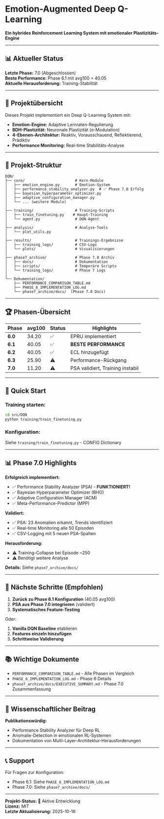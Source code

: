 # Emotion-Augmented Deep Q-Learning

**Ein hybrides Reinforcement Learning System mit emotionaler Plastizitäts-Engine**

---

## 📊 Aktueller Status

**Letzte Phase:** 7.0 (Abgeschlossen)  
**Beste Performance:** Phase 6.1 mit avg100 = 40.05  
**Aktuelle Herausforderung:** Training-Stabilität

---

## 🎯 Projektübersicht

Dieses Projekt implementiert ein Deep Q-Learning System mit:
- **Emotion-Engine:** Adaptive Lernraten-Regulierung
- **BDH-Plastizität:** Neuronale Plastizität (σ-Modulation)
- **4-Ebenen-Architektur:** Reaktiv, Vorausschauend, Reflektierend, Prädiktiv
- **Performance Monitoring:** Real-time Stabilitäts-Analyse

---

## 📁 Projekt-Struktur

```
DQN/
├── core/                       # Kern-Module
│   ├── emotion_engine.py       # Emotion-System
│   ├── performance_stability_analyzer.py  # ✅ Phase 7.0 Erfolg
│   ├── bayesian_hyperparameter_optimizer.py
│   ├── adaptive_configuration_manager.py
│   └── ... (weitere Module)
│
├── training/                   # Training-Scripts
│   ├── train_finetuning.py    # Haupt-Training
│   └── agent.py                # DQN-Agent
│
├── analysis/                   # Analyse-Tools
│   └── plot_utils.py
│
├── results/                    # Trainings-Ergebnisse
│   ├── training_logs/          # CSV-Logs
│   └── plots/                  # Visualisierungen
│
├── phase7_archive/             # Phase 7.0 Archiv
│   ├── docs/                   # Dokumentation
│   ├── scripts/                # Temporäre Scripts
│   └── training_logs/          # Phase 7 Logs
│
└── Dokumentation/
    ├── PERFORMANCE_COMPARISON_TABLE.md
    ├── PHASE_6_IMPLEMENTATION_LOG.md
    └── phase7_archive/docs/  (Phase 7.0 Docs)
```

---

## 🏆 Phasen-Übersicht

| Phase | avg100 | Status | Highlights |
|-------|--------|--------|------------|
| **6.0** | 34.20 | ✅ | EPRU implementiert |
| **6.1** | 40.05 | ✅ | **BESTE PERFORMANCE** |
| **6.2** | 40.05 | ✅ | ECL hinzugefügt |
| **6.3** | 25.90 | ⚠️ | Performance-Rückgang |
| **7.0** | 11.20 | ⚠️ | PSA validiert, Training instabil |

---

## 🚀 Quick Start

### Training starten:
```bash
cd src/DQN
python training/train_finetuning.py
```

### Konfiguration:
Siehe `training/train_finetuning.py` - CONFIG Dictionary

---

## 📊 Phase 7.0 Highlights

**Erfolgreich implementiert:**
- ✅ Performance Stability Analyzer (PSA) - **FUNKTIONIERT!**
- ✅ Bayesian Hyperparameter Optimizer (BHO)
- ✅ Adaptive Configuration Manager (ACM)
- ✅ Meta-Performance-Predictor (MPP)

**Validiert:**
- ✅ PSA: 23 Anomalien erkannt, Trends identifiziert
- ✅ Real-time Monitoring alle 50 Episoden
- ✅ CSV-Logging mit 5 neuen PSA-Spalten

**Herausforderung:**
- ⚠️ Training-Collapse bei Episode ~250
- ⚠️ Benötigt weitere Analyse

**Details:** Siehe `phase7_archive/docs/`

---

## 🎯 Nächste Schritte (Empfohlen)

1. **Zurück zu Phase 6.1 Konfiguration** (40.05 avg100)
2. **PSA aus Phase 7.0 integrieren** (validiert)
3. **Systematisches Feature-Testing**

Oder:

1. **Vanilla DQN Baseline** etablieren
2. **Features einzeln hinzufügen**
3. **Schrittweise Validierung**

---

## 📚 Wichtige Dokumente

- `PERFORMANCE_COMPARISON_TABLE.md` - Alle Phasen im Vergleich
- `PHASE_6_IMPLEMENTATION_LOG.md` - Phase 6 Details
- `phase7_archive/docs/EXECUTIVE_SUMMARY.md` - Phase 7.0 Zusammenfassung

---

## 🔬 Wissenschaftlicher Beitrag

**Publikationswürdig:**
- Performance Stability Analyzer für Deep RL
- Anomalie-Detection in emotionalen RL-Systemen
- Dokumentation von Multi-Layer-Architektur-Herausforderungen

---

## 📞 Support

Für Fragen zur Konfiguration:
- Phase 6.1: Siehe `PHASE_6_IMPLEMENTATION_LOG.md`
- Phase 7.0: Siehe `phase7_archive/docs/`

---

**Projekt-Status:** 🔄 Aktive Entwicklung  
**Lizenz:** MIT  
**Letzte Aktualisierung:** 2025-10-16


